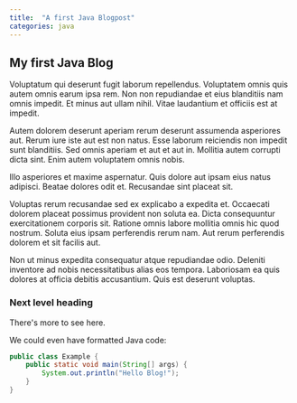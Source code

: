 ```yaml
---
title:  "A first Java Blogpost"
categories: java
---
```


## My first Java Blog
Voluptatum qui deserunt fugit laborum repellendus. Voluptatem omnis quis autem omnis earum ipsa rem. Non non repudiandae et eius blanditiis nam omnis impedit. Et minus aut ullam nihil. Vitae laudantium et officiis est at impedit.

Autem dolorem deserunt aperiam rerum deserunt assumenda asperiores aut. Rerum iure iste aut est non natus. Esse laborum reiciendis non impedit sunt blanditiis. Sed omnis aperiam et aut et aut in. Mollitia autem corrupti dicta sint. Enim autem voluptatem omnis nobis.

Illo asperiores et maxime aspernatur. Quis dolore aut ipsam eius natus adipisci. Beatae dolores odit et. Recusandae sint placeat sit.

Voluptas rerum recusandae sed ex explicabo a expedita et. Occaecati dolorem placeat possimus provident non soluta ea. Dicta consequuntur exercitationem corporis sit. Ratione omnis labore mollitia omnis hic quod nostrum. Soluta eius ipsam perferendis rerum nam. Aut rerum perferendis dolorem et sit facilis aut.

Non ut minus expedita consequatur atque repudiandae odio. Deleniti inventore ad nobis necessitatibus alias eos tempora. Laboriosam ea quis dolores at officia debitis accusantium. Quis est deserunt voluptas.

### Next level heading
There's more to see here.

We could even have formatted Java code:

```java
public class Example {
    public static void main(String[] args) {
        System.out.println("Hello Blog!");
    }
}
```